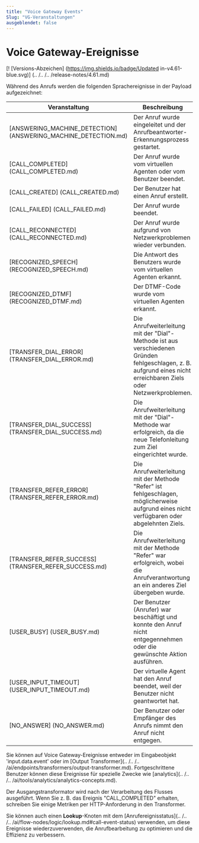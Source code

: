```yaml
---
title: "Voice Gateway Events"
Slug: "VG-Veranstaltungen"
ausgeblendet: false
---
```


# Voice Gateway-Ereignisse

[! [Versions-Abzeichen] (https://img.shields.io/badge/Updated in-v4.61-blue.svg)] (.. /.. /.. /release-notes/4.61.md)

Während des Anrufs werden die folgenden Sprachereignisse in der Payload aufgezeichnet:

| Veranstaltung | Beschreibung |
|---------------------------------------------------------------|--------------------------------------------------------------------------------------------------------------------------|
| [ANSWERING_MACHINE_DETECTION] (ANSWERING_MACHINE_DETECTION.md) | Der Anruf wurde eingeleitet und der Anrufbeantworter-Erkennungsprozess gestartet.                                              |
| [CALL_COMPLETED] (CALL_COMPLETED.md) | Der Anruf wurde vom virtuellen Agenten oder vom Benutzer beendet.                                                             |
| [CALL_CREATED] (CALL_CREATED.md) | Der Benutzer hat einen Anruf erstellt.                                                                                                 |
| [CALL_FAILED] (CALL_FAILED.md) | Der Anruf wurde beendet.                                                                                                 |
| [CALL_RECONNECTED] (CALL_RECONNECTED.md) | Der Anruf wurde aufgrund von Netzwerkproblemen wieder verbunden.                                                                        |
| [RECOGNIZED_SPEECH] (RECOGNIZED_SPEECH.md) | Die Antwort des Benutzers wurde vom virtuellen Agenten erkannt.                                                                   |
| [RECOGNIZED_DTMF] (RECOGNIZED_DTMF.md) | Der DTMF-Code wurde vom virtuellen Agenten erkannt.                                                                       |
| [TRANSFER_DIAL_ERROR] (TRANSFER_DIAL_ERROR.md) | Die Anrufweiterleitung mit der "Dial"-Methode ist aus verschiedenen Gründen fehlgeschlagen, z. B. aufgrund eines nicht erreichbaren Ziels oder Netzwerkproblemen. |
| [TRANSFER_DIAL_SUCCESS] (TRANSFER_DIAL_SUCCESS.md) | Die Anrufweiterleitung mit der "Dial"-Methode war erfolgreich, da die neue Telefonleitung zum Ziel eingerichtet wurde.              |
| [TRANSFER_REFER_ERROR] (TRANSFER_REFER_ERROR.md) | Die Anrufweiterleitung mit der Methode "Refer" ist fehlgeschlagen, möglicherweise aufgrund eines nicht verfügbaren oder abgelehnten Ziels.              |
| [TRANSFER_REFER_SUCCESS] (TRANSFER_REFER_SUCCESS.md) | Die Anrufweiterleitung mit der Methode "Refer" war erfolgreich, wobei die Anrufverantwortung an ein anderes Ziel übergeben wurde.        |
| [USER_BUSY] (USER_BUSY.md) | Der Benutzer (Anrufer) war beschäftigt und konnte den Anruf nicht entgegennehmen oder die gewünschte Aktion ausführen.                                |
| [USER_INPUT_TIMEOUT] (USER_INPUT_TIMEOUT.md) | Der virtuelle Agent hat den Anruf beendet, weil der Benutzer nicht geantwortet hat.                                                  |
| [NO_ANSWER] (NO_ANSWER.md) | Der Benutzer oder Empfänger des Anrufs nimmt den Anruf nicht entgegen.                                                                       |

Sie können auf Voice Gateway-Ereignisse entweder im Eingabeobjekt 'input.data.event' oder im [Output Transformer](.. /.. /.. /ai/endpoints/transformers/output-transformer.md). Fortgeschrittene Benutzer können diese Ereignisse für spezielle Zwecke wie [analytics](.. /.. /.. /ai/tools/analytics/analytics-concepts.md). 

Der Ausgangstransformator wird nach der Verarbeitung des Flusses ausgeführt. Wenn Sie z. B. das Ereignis "CALL_COMPLETED" erhalten, schreiben Sie einige Metriken per HTTP-Anforderung in den Transformer.

Sie können auch einen **Lookup**-Knoten mit dem [Anrufereignisstatus](.. /.. /.. /ai/flow-nodes/logic/lookup.md#call-event-status) verwenden, um diese Ereignisse wiederzuverwenden, die Anrufbearbeitung zu optimieren und die Effizienz zu verbessern.